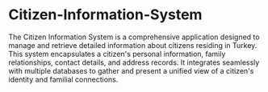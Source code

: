 # Citizen-Information-System
 The Citizen Information System is a comprehensive application designed to manage and retrieve detailed information about citizens residing in Turkey. This system encapsulates a citizen's personal information, family relationships, contact details, and address records. It integrates seamlessly with multiple databases to gather and present a unified view of a citizen's identity and familial connections.
